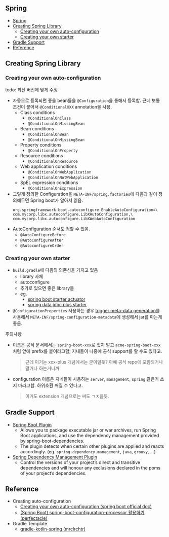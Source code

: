 ## Spring

- [Spring](#spring)
- [Creating Spring Library](#creating-spring-library)
  - [Creating your own auto-configuration](#creating-your-own-auto-configuration)
  - [Creating your own starter](#creating-your-own-starter)
- [Gradle Support](#gradle-support)
- [Reference](#reference)

## Creating Spring Library

### Creating your own auto-configuration

todo: 최신 버전에 맞게 수정

- 자동으로 등록되면 좋을 bean들을 `@Configuration`을 통해서 등록함. 근데 보통 조건이 붙어서 `@ConditionalXXX` annotation을 사용.
  - Class conditions
    - `@ConditionalOnClass`
    - `@ConditionalOnMissingBean`
  - Bean conditions
    - `@ConditionalOnBean`
    - `@ConditionalOnMissingBean`
  - Property conditions
    - `@ConditionalOnProperty`
  - Resource conditions
    - `@ConditionalOnResource`
  - Web application conditions
    - `@ConditionalOnWebApplication`
    - `@ConditionalOnNotWebApplication`
  - SpEL expression conditions
    - `@ConditionalOnExpression`
- 그렇게 정의한 Configuration을 `META-INF/spring.factories`에 다음과 같이 정의해두면 Spring boot가 알아서 읽음.
  ```text
  org.springframework.boot.autoconfigure.EnableAutoConfiguration=\
  com.mycorp.libx.autoconfigure.LibXAutoConfiguration,\
  com.mycorp.libx.autoconfigure.LibXWebAutoConfiguration
  ```
- AutoConfiguration 순서도 정할 수 있음.
  - `@AutoConfigureBefore`
  - `@AutoConfigureAfter`
  - `@AutoconfigureOrder`

### Creating your own starter

- `build.gradle`에 다음의 의존성을 가지고 있음
  - library 자체
  - autoconfigure
  - 추가로 있으면 좋은 library들
  - eg.
    - [spring boot starter actuator](https://github.com/spring-projects/spring-boot/blob/main/spring-boot-project/spring-boot-starters/spring-boot-starter-actuator/build.gradle)
    - [spring data jdbc plus starter](https://github.com/naver/spring-jdbc-plus/blob/master/spring-boot-starter-data-jdbc-plus-sql/build.gradle)
- `@ConfigurationProperties` 사용하는 경우 [trigger meta-data generation](https://docs.spring.io/spring-boot/docs/3.0.x/reference/html/configuration-metadata.html#appendix.configuration-metadata.annotation-processor)를 사용해서 `META-INF/spring-configuration-metadata`에 생성해서 jar를 마는게 좋음.
  
주의사항

- 이름은 공식 문서에서는 `spring-boot-xxx`로 짓지 말고 `acme-spring-boot-xxx`처럼 앞에 prefix를 붙이라고함; 지내들이 나중에 공식 support를 할 수도 있다고.
  > 근데 이거는 xxx-plus 개념에서는 굳이일듯? 아예 공식 repo에 포함되거나 말거나 하는거니까
- configuration 이름은 지네들이 사용하는 `server`, `management`, `spring` 같은거 쓰지 마라고함. 하위호환 깨질 수 있다고.  
  > 이거도 extension 개념으로는 써도 ㄱㅊ을듯.

## Gradle Support

- [Spring Boot Plugin](https://docs.spring.io/spring-boot/docs/current/gradle-plugin/reference/htmlsingle/)
  - Allows you to package executable jar or war archives, run Spring Boot applications, and use the dependency management provided by spring-boot-dependencies.
  - The plugin detects when certain other plugins are applied and reacts accordingly. (eg. `spring.dependency.management`, `java`, `groovy`, ...)
- [Spring Dependency Management Plugin](https://docs.spring.io/dependency-management-plugin/docs/current/reference/html/)
  - Control the versions of your project’s direct and transitive dependencies and will honour any exclusions declared in the poms of your project’s dependencies.

## Reference

- Creating auto-configuration
  - [Creating your own auto-configuration (spring boot official doc)](https://docs.spring.io/spring-boot/docs/2.7.1-SNAPSHOT/reference/htmlsingle/#features.developing-auto-configuration)
  - [(Spring Boot) spring-boot-configuration-processor 활용하기 (perfectacle)](https://perfectacle.github.io/2021/11/21/spring-boot-configuration-processor/)
- Gradle Template
  - [gradle-kotlin-spring (mrclrchtr)](https://github.com/mrclrchtr/gradle-kotlin-spring)

